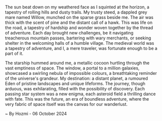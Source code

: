 
The sun beat down on my weathered face as I squinted at the horizon, a tapestry of rolling hills and dusty trails. My trusty steed, a dappled grey mare named Willow, munched on the sparse grass beside me. The air was thick with the scent of pine and the distant call of a hawk. This was life on the road, a tapestry of hardship and wonder woven together by the thread of adventure. Each day brought new challenges, be it navigating treacherous mountain passes, bartering with wary merchants, or seeking shelter in the welcoming halls of a humble village. The medieval world was a tapestry of adventure, and I, a mere traveler, was fortunate enough to be a part of it. 

The starship hummed around me, a metallic cocoon hurtling through the vast emptiness of space. The window, a portal to a million galaxies, showcased a swirling nebula of impossible colours, a breathtaking reminder of the universe's grandeur. My destination: a distant planet, a rumoured Eden of pristine landscapes and unique lifeforms.  The journey, though arduous, was exhilarating, filled with the possibility of discovery. Each passing star system was a new enigma, each asteroid field a thrilling dance with fate. This was the future, an era of boundless adventure, where the very fabric of space itself was the canvas for our wanderlust. 

~ By Hozmi - 06 October 2024
